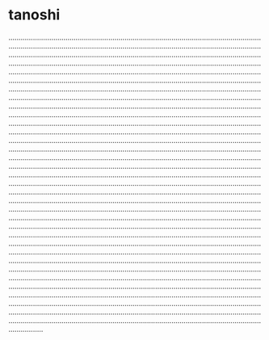 # tanoshi

.........................................................................................................................................................................................................................................................................................................................................................................................................................................................................................................................................................................................................................................................................................................................................................................................................................................................................................................................................................................................................................................................................................................................................................................................................................................................................................................................................................................................................................................................................................................................................................................................................................................................................................................................................................................................................................................................................................................................................................................................................................................................................................................................................................................................................................................................................................................................................................................................................................................................................................................................................................................................................................................................................................................................................................................................................................................................................................................................................................................................................................................................................................................................................................................................................................................................................................................................................................................................................................................................................................................................................................................................................................................................................................................................................................................................................................................................................................................................................................................................................................................................................................................................................................................................................................................................................................................................................................................................................
